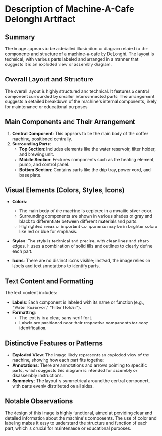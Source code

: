 # Description of Machine-A-Cafe Delonghi Artifact

## Summary
The image appears to be a detailed illustration or diagram related to the components and structure of a machine-a-cafe by DeLonghi. The layout is technical, with various parts labeled and arranged in a manner that suggests it is an exploded view or assembly diagram.

## Overall Layout and Structure
The overall layout is highly structured and technical. It features a central component surrounded by smaller, interconnected parts. The arrangement suggests a detailed breakdown of the machine's internal components, likely for maintenance or educational purposes.

## Main Components and Their Arrangement
1. **Central Component**: This appears to be the main body of the coffee machine, positioned centrally.
2. **Surrounding Parts**:
   - **Top Section**: Includes elements like the water reservoir, filter holder, and brewing unit.
   - **Middle Section**: Features components such as the heating element, pump, and control panel.
   - **Bottom Section**: Contains parts like the drip tray, power cord, and base plate.

## Visual Elements (Colors, Styles, Icons)
- **Colors**:
  - The main body of the machine is depicted in a metallic silver color.
  - Surrounding components are shown in various shades of gray and black to differentiate between different materials and parts.
  - Highlighted areas or important components may be in brighter colors like red or blue for emphasis.

- **Styles**: The style is technical and precise, with clean lines and sharp edges. It uses a combination of solid fills and outlines to clearly define each part.
- **Icons**: There are no distinct icons visible; instead, the image relies on labels and text annotations to identify parts.

## Text Content and Formatting
The text content includes:
- **Labels**: Each component is labeled with its name or function (e.g., "Water Reservoir," "Filter Holder").
- **Formatting**:
  - The text is in a clear, sans-serif font.
  - Labels are positioned near their respective components for easy identification.

## Distinctive Features or Patterns
- **Exploded View**: The image likely represents an exploded view of the machine, showing how each part fits together.
- **Annotations**: There are annotations and arrows pointing to specific parts, which suggests this diagram is intended for assembly or disassembly instructions.
- **Symmetry**: The layout is symmetrical around the central component, with parts evenly distributed on all sides.

## Notable Observations
The design of this image is highly functional, aimed at providing clear and detailed information about the machine's components. The use of color and labeling makes it easy to understand the structure and function of each part, which is crucial for maintenance or educational purposes.